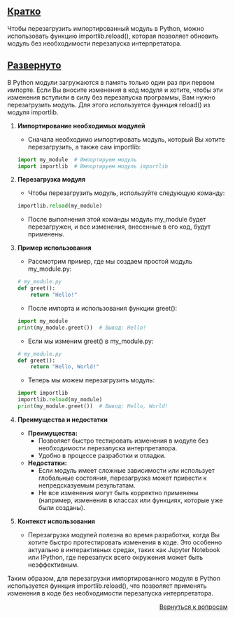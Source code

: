 ## <u>Кратко</u>

Чтобы перезагрузить импортированный модуль в Python, можно использовать функцию importlib.reload(), которая позволяет
обновить модуль без необходимости перезапуска интерпретатора.

## <u>Развернуто</u>

В Python модули загружаются в память только один раз при первом импорте. Если Вы вносите изменения в код модуля и
хотите, чтобы эти изменения вступили в силу без перезапуска программы, Вам нужно перезагрузить модуль. Для этого
используется функция reload() из модуля importlib.

1. **Импортирование необходимых модулей**
    - Сначала необходимо импортировать модуль, который Вы хотите перезагрузить, а также сам importlib:
    ```Python
    import my_module  # Импортируем модуль
    import importlib  # Импортируем модуль importlib
    ```

2. **Перезагрузка модуля**
    - Чтобы перезагрузить модуль, используйте следующую команду:
    ```Python
    importlib.reload(my_module)
    ```
    - После выполнения этой команды модуль my_module будет перезагружен, и все изменения, внесенные в его код, будут
      применены.

3. **Пример использования**
    - Рассмотрим пример, где мы создаем простой модуль my_module.py:
    ```Python
    # my_module.py
    def greet():
        return "Hello!"
    ```
    - После импорта и использования функции greet():
    ```Python
    import my_module
    print(my_module.greet())  # Вывод: Hello!
    ```
    - Если мы изменим greet() в my_module.py:
    ```Python
    # my_module.py
    def greet():
        return "Hello, World!"
    ```
    - Теперь мы можем перезагрузить модуль:
    ```Python
    import importlib
    importlib.reload(my_module)
    print(my_module.greet())  # Вывод: Hello, World!
    ```

4. **Преимущества и недостатки**
    - **Преимущества:**
        - Позволяет быстро тестировать изменения в модуле без необходимости перезапуска интерпретатора.
        - Удобно в процессе разработки и отладки.
    - **Недостатки:**
        - Если модуль имеет сложные зависимости или использует глобальные состояния, перезагрузка может привести к
          непредсказуемым результатам.
        - Не все изменения могут быть корректно применены (например, изменения в классах или функциях, которые уже
          были созданы).

5. **Контекст использования**
    - Перезагрузка модулей полезна во время разработки, когда Вы хотите быстро протестировать изменения в коде. Это
      особенно актуально в интерактивных средах, таких как Jupyter Notebook или IPython, где перезапуск всего окружения
      может быть неэффективным.

Таким образом, для перезагрузки импортированного модуля в Python используется функция importlib.reload(), что позволяет
применять изменения в коде без необходимости перезапуска интерпретатора.

<div align="right">

[Вернуться к вопросам](../Вопросы.md)

</div>
